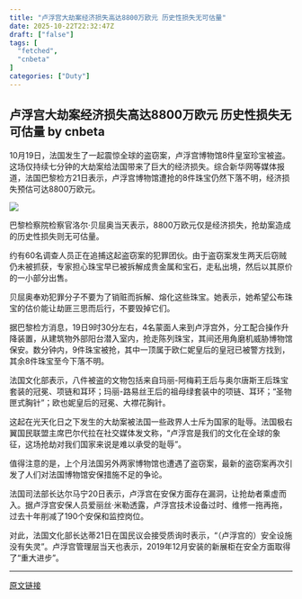 ```yaml
---
title: "卢浮宫大劫案经济损失高达8800万欧元 历史性损失无可估量"
date: 2025-10-22T22:32:47Z
draft: ["false"]
tags: [
  "fetched",
  "cnbeta"
]
categories: ["Duty"]
---
```

卢浮宫大劫案经济损失高达8800万欧元 历史性损失无可估量 by cnbeta
------
<div style="margin-top:10px" class="content" id="artibody"><p>10月19日，法国发生了一起震惊全球的盗窃案，卢浮宫博物馆8件皇室珍宝被盗。这场仅持续七分钟的大劫案给法国带来了巨大的经济损失。综合新华网等媒体报道，法国巴黎检方21日表示，卢浮宫博物馆遭抢的8件珠宝仍然下落不明，<span style="">经济损失预估可达8800万欧元</span>。</p><div class="article-global"></div><p><a href="https://static.cnbetacdn.com/article/2025/1021/dda9bcf38be7f1f.png" target="_blank"></a><a href="https://n.sinaimg.cn/spider20251020/223/w906h917/20251020/2ffa-fdddeacf16523a84363d2d4db38fadad.png" target="_blank"><img src="https://n.sinaimg.cn/spider20251020/223/w906h917/20251020/2ffa-fdddeacf16523a84363d2d4db38fadad.png"></a></p><p>巴黎检察院检察官洛尔·贝屈奥当天表示，<span style="">8800万欧元仅是经济损失，抢劫案造成的历史性损失则无可估量</span>。</p><p>约有60名调查人员正在追捕这起盗窃案的犯罪团伙。由于盗窃案发生两天后窃贼仍未被抓获，专家担心珠宝早已被拆解成贵金属和宝石，走私出境，然后以其原价的一小部分出售。</p><p>贝屈奥奉劝犯罪分子不要为了销赃而拆解、熔化这些珠宝。她表示，她希望公布珠宝的估价能让劫匪三思而后行，不要毁掉它们。</p><p>据巴黎检方消息，19日9时30分左右，4名蒙面人来到卢浮宫外，分工配合操作升降装置，从建筑物外部阳台潜入室内，抢走陈列珠宝，其间还用角磨机威胁博物馆保安。数分钟内，9件珠宝被抢，其中一顶属于欧仁妮皇后的皇冠已被警方找到，其余8件珠宝至今下落不明。</p><p>法国文化部表示，八件被盗的文物包括来自玛丽-阿梅莉王后与奥尔唐斯王后珠宝套装的冠冕、项链和耳环；玛丽-路易丝王后的祖母绿套装中的项链、耳环；“圣物匣式胸针”；欧也妮皇后的冠冕、大襟花胸针。</p><p>这起在光天化日之下发生的大劫案被法国一些政界人士斥为国家的耻辱。法国极右翼国民联盟主席巴尔代拉在社交媒体发文称，“卢浮宫是我们的文化在全球的象征，这场抢劫对我们国家来说是难以承受的耻辱”。</p><p>值得注意的是，上个月法国另外两家博物馆也遭遇了盗窃案，最新的盗窃案再次引发了人们对法国博物馆安保措施不足的争论。</p><p>法国司法部长达尔马宁20日表示，卢浮宫在安保方面存在漏洞，让抢劫者乘虚而入。据卢浮宫安保人员爱丽丝·米勒透露，卢浮宫技术设备过时、维修一拖再拖，过去十年削减了190个安保和监控岗位。</p><p>对此，法国文化部长达蒂21日在国民议会接受质询时表示，“（卢浮宫的）安全设施没有失灵”。卢浮宫管理层当天也表示，2019年12月安装的新展柜在安全方面取得了“重大进步”。</p></div>  
<hr>
<a href="https://m.cnbeta.com.tw/wap/view/1532130.htm",target="_blank" rel="noopener noreferrer">原文链接</a>
